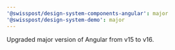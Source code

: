 ```yaml
---
'@swisspost/design-system-components-angular': major
'@swisspost/design-system-demo': major
---
```


Upgraded major version of Angular from v15 to v16.
